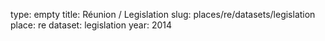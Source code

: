 type: empty
title: Réunion / Legislation
slug: places/re/datasets/legislation
place: re
dataset: legislation
year: 2014

